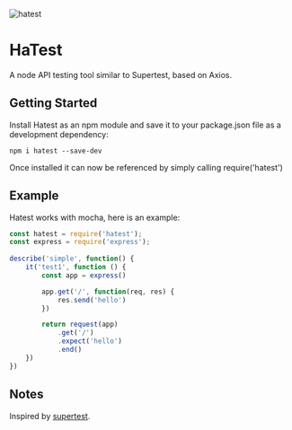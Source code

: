 ![hatest](https://ww1.sinaimg.cn/large/69402bf8ly1fimw13f2lrj21jg0c20vf.jpg)

# HaTest

A node API testing tool similar to Supertest, based on Axios.

## Getting Started

Install Hatest as an npm module and save it to your package.json file as a development dependency:

```
npm i hatest --save-dev
```

Once installed it can now be referenced by simply calling require('hatest')

## Example

Hatest works with mocha, here is an example:

```javascript
const hatest = require('hatest');
const express = require('express');
 
describe('simple', function() {
    it('test1', function () {
        const app = express()

        app.get('/', function(req, res) {
            res.send('hello')
        })

        return request(app)
            .get('/')
            .expect('hello')
            .end()
    })
})

```

## Notes

Inspired by [supertest](https://github.com/visionmedia/supertest).

